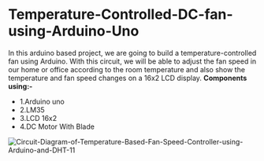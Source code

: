 # Temperature-Controlled-DC-fan-using-Arduino-Uno
In this arduino based project, we are going to build a temperature-controlled fan using Arduino. With this circuit, we will be able to adjust the fan speed in our home or office according to the room temperature and also show the temperature and fan speed changes on a 16x2 LCD display.
**Components using:-**
* 1.Arduino uno
* 2.LM35
* 3.LCD 16x2
* 4.DC Motor With Blade

![Circuit-Diagram-of-Temperature-Based-Fan-Speed-Controller-using-Arduino-and-DHT-11](https://github.com/Rohitver292/Temperature-Controlled-DC-fan-using-Arduino-Uno/assets/121481736/957bc5fa-9f0c-4ed6-b391-b5e7509bb245)
